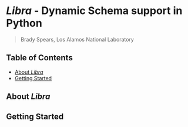 # _Libra_ - Dynamic Schema support in Python

> Brady Spears, Los Alamos National Laboratory

## Table of Contents

-   [About _Libra_](#About-libra)
-   [Getting Started](#Getting-started)

## About _Libra_

## Getting Started